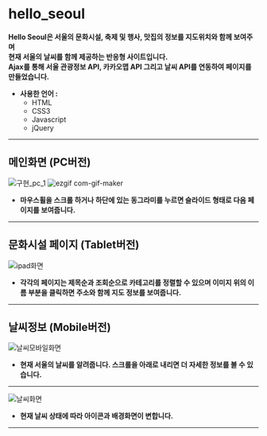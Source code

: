 # hello_seoul


**Hello Seoul은 서울의 문화시설, 축제 및 행사, 맛집의 정보를 지도위치와 함께 보여주며    
현재 서울의 날씨를 함께 제공하는 반응형 사이트입니다.**   
**Ajax를 통해 서울 관광정보 API, 카카오맵 API 그리고 날씨 API를 연동하여 페이지를 만들었습니다.**

* **사용한 언어 :**
  * HTML
  * CSS3
  * Javascript
  * jQuery

--------------
## 메인화면 (PC버전)
![구현_pc_1](https://user-images.githubusercontent.com/84768543/127603972-64dfaf43-139a-4ad0-80cb-c52e5ee38da0.jpg)
![ezgif com-gif-maker](https://user-images.githubusercontent.com/84768543/127608147-1b7bfd38-fde3-4634-a24c-fa27a11d18e6.gif)
* **마우스휠을 스크롤 하거나 하단에 있는 동그라미를 누르면 슬라이드 형태로 다음 페이지를 보여줍니다.**
--------------   
## 문화시설 페이지 (Tablet버전)
![ipad화면](https://user-images.githubusercontent.com/84768543/127605741-77e52f91-8cb9-439d-9e25-f4e13c182ec7.jpg)   
* **각각의 페이지는 제목순과 조회순으로 카테고리를 정렬할 수 있으며 이미지 위의 이름 부분을 클릭하면 주소와 함께 지도 정보를 보여줍니다.**
--------------      
## 날씨정보 (Mobile버전)
![날씨모바일화면](https://user-images.githubusercontent.com/84768543/127606666-7ecb5046-b0b0-471b-ad95-0170ba6f724a.jpg)   
* **현재 서울의 날씨를 알려줍니다. 스크롤을 아래로 내리면 더 자세한 정보를 볼 수 있습니다.**
--------------   
![날씨화면](https://user-images.githubusercontent.com/84768543/127606668-9d469c2f-a8a2-4acc-b363-4f67f273e014.jpg)   
* **현재 날씨 상태에 따라 아이콘과 배경화면이 변합니다.**
--------------   
